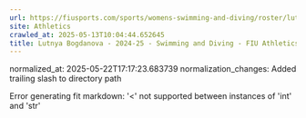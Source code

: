 ```yaml
---
url: https://fiusports.com/sports/womens-swimming-and-diving/roster/lutnya-bogdanova/12856/
site: Athletics
crawled_at: 2025-05-13T10:04:44.652645
title: Lutnya Bogdanova - 2024-25 - Swimming and Diving - FIU Athletics
---
```

normalized_at: 2025-05-22T17:17:23.683739
normalization_changes: Added trailing slash to directory path

Error generating fit markdown: '<' not supported between instances of 'int' and 'str'